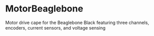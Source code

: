 # MotorBeaglebone
Motor drive cape for the Beaglebone Black featuring three channels, encoders, current sensors, and voltage sensing
